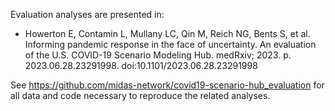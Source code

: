 
Evaluation analyses are presented in:  
- Howerton E, Contamin L, Mullany LC, Qin M, Reich NG, Bents S, et al. Informing pandemic response in the face of uncertainty. An evaluation of the U.S. COVID-19 Scenario Modeling Hub. medRxiv; 2023. p. 2023.06.28.23291998. doi:10.1101/2023.06.28.23291998

See https://github.com/midas-network/covid19-scenario-hub_evaluation for all data and code necessary to reproduce the related analyses.
